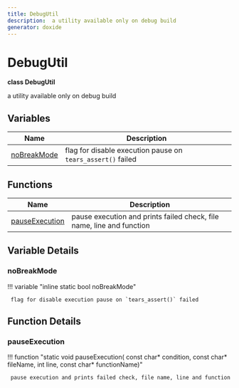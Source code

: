 ```yaml
---
title: DebugUtil
description:  a utility available only on debug build 
generator: doxide
---
```



# DebugUtil

**class DebugUtil**

 a utility available only on debug build
 


## Variables

| Name | Description |
| ---- | ----------- |
| [noBreakMode](#noBreakMode) |  flag for disable execution pause on `tears_assert()` failed  |

## Functions

| Name | Description |
| ---- | ----------- |
| [pauseExecution](#pauseExecution) |  pause execution and prints failed check, file name, line and function  |

## Variable Details

### noBreakMode<a name="noBreakMode"></a>

!!! variable "inline static bool noBreakMode"

     flag for disable execution pause on `tears_assert()` failed
    

## Function Details

### pauseExecution<a name="pauseExecution"></a>
!!! function "static void pauseExecution( const char&#42; condition, const char&#42; fileName, int line, const char&#42; functionName)"

     pause execution and prints failed check, file name, line and function
    

